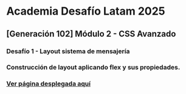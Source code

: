 # Academia Desafío Latam 2025
## [Generación 102] Módulo 2 - CSS Avanzado
### Desafío 1 - Layout sistema de mensajería
### Construcción de layout aplicando flex y sus propiedades.
### [Ver página desplegada aquí](https://vasqodev.github.io/m2dl1-sistemademensajeria/)
